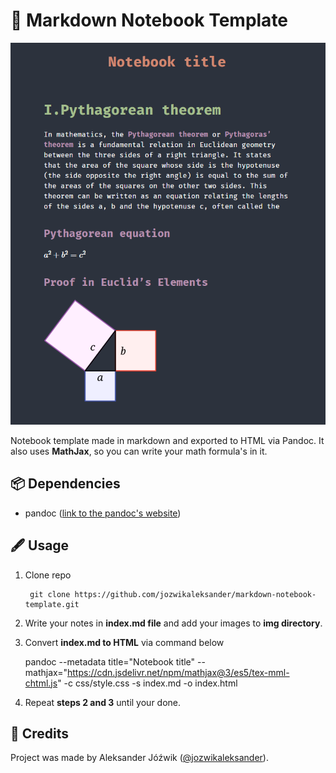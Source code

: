 # 📝 Markdown Notebook Template

![](docs/screenshot.png)

Notebook template made in markdown and exported to HTML via Pandoc. It also uses **MathJax**, so you can write your math formula's in it.

## 📦 Dependencies

- pandoc ([link to the pandoc's website](https://pandoc.org/))

## 🖋 Usage

1. Clone repo

        git clone https://github.com/jozwikaleksander/markdown-notebook-template.git

2. Write your notes in **index.md file** and add your images to **img directory**.

3. Convert **index.md to HTML** via command below

    pandoc --metadata title="Notebook title" --mathjax="https://cdn.jsdelivr.net/npm/mathjax@3/es5/tex-mml-chtml.js" -c css/style.css -s index.md -o index.html

4. Repeat **steps 2 and 3** until your done.

## 👤 Credits
Project was made by Aleksander Jóźwik ([@jozwikaleksander](https://github.com/jozwikaleksander)).